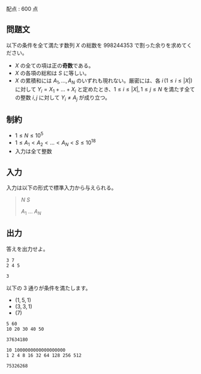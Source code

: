 配点 : $600$ 点

## 問題文

以下の条件を全て満たす数列 $X$ の総数を $998244353$ で割った余りを求めてください。

- $X$ の全ての項は正の**奇数**である。
- $X$ の各項の総和は $S$ に等しい。
- $X$ の累積和には $A_1, \dots, A_N$ のいずれも現れない。厳密には、各 $i \, (1 \leq i \leq |X|)$ に対して $Y_i = X_1 + \dots + X_i$ と定めたとき、$1 \leq i \leq |X|, 1 \leq j \leq N$ を満たす全ての整数 $i, j$ に対して $Y_i \neq A_j$ が成り立つ。

## 制約

- $1 \leq N \leq 10^5$
- $1 \leq A_1 \lt A_2 \lt \dots \lt A_N \lt S \leq 10^{18}$
- 入力は全て整数

## 入力

入力は以下の形式で標準入力から与えられる。

> $N$ $S$
> 
> $A_1$ $\ldots$ $A_N$

## 出力

答えを出力せよ。

```input1
3 7
2 4 5
```

```output1
3
```

以下の $3$ 通りが条件を満たします。

- $(1, 5, 1)$
- $(3, 3, 1)$
- $(7)$

```input2
5 60
10 20 30 40 50
```

```output2
37634180
```

```input3
10 1000000000000000000
1 2 4 8 16 32 64 128 256 512
```

```output3
75326268
```